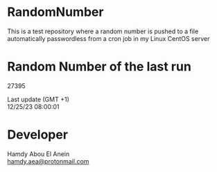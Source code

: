 # RandomNumber    
This is a test repository where a random number is pushed to a file automatically passwordless from a cron job in my Linux CentOS server    
# Random Number of the last run   
27395
      
Last update (GMT +1)    
12/25/23 08:00:01
# Developer    
Hamdy Abou El Anein   
hamdy.aea@protonmail.com
